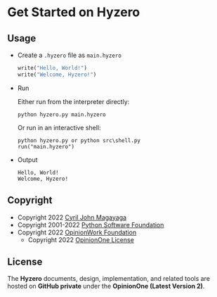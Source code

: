 # Get Started on Hyzero

## Usage

* Create a `.hyzero` file as `main.hyzero`

  ```rust
  write("Hello, World!")
  write("Welcome, Hyzero!")
  ```

* Run

  Either run from the interpreter directly:

  ```
  python hyzero.py main.hyzero
  ```

  Or run in an interactive shell:

  ```
  python hyzero.py or python src\shell.py
  run("main.hyzero")
  ```
* Output

  ```
  Hello, World!
  Welcome, Hyzero!
  ```
Copyright
-----
* Copyright 2022 [Cyril John Magayaga](https://github.com/magayaga)
* Copyright 2001-2022 [Python Software Foundation](https://www.python.org/psf/)
* Copyright 2022 [OpinionWork Foundation](https://github.com/OpinionWork)
  * Copyright 2022 [OpinionOne License](https://github.com/OpinionWork/OpinionOne)

License
-----
The **Hyzero** documents, design, implementation, and related tools are hosted on **GitHub private** under the **OpinionOne (Latest Version 2)**.